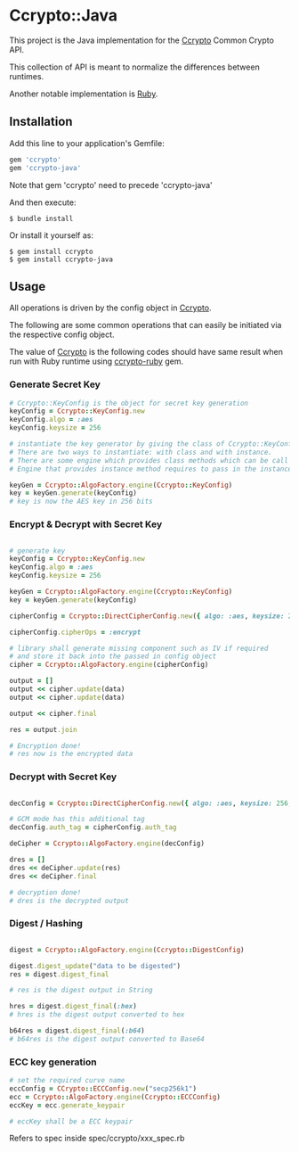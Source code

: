 # Ccrypto::Java

This project is the Java implementation for the [Ccrypto](https://github.com/cameronian/ccrypto) Common Crypto API.

This collection of API is meant to normalize the differences between runtimes. 

Another notable implementation is [Ruby](https://github.com/cameronian/ccrypto-ruby).



## Installation

Add this line to your application's Gemfile:

```ruby
gem 'ccrypto'
gem 'ccrypto-java'
```

Note that gem 'ccrypto' need to precede 'ccrypto-java'

And then execute:

    $ bundle install

Or install it yourself as:

    $ gem install ccrypto
    $ gem install ccrypto-java

## Usage

All operations is driven by the config object in [Ccrypto](https://github.com/cameronian/ccrypto).

The following are some common operations that can easily be initiated via the respective config object.

The value of [Ccrypto](https://github.com/cameronian/ccrypto) is the following codes should have same result when run with Ruby runtime using [ccrypto-ruby](https://github.com/cameronian/ccrypto-ruby) gem.


### Generate Secret Key

```ruby
# Ccrypto::KeyConfig is the object for secret key generation
keyConfig = Ccrypto::KeyConfig.new
keyConfig.algo = :aes
keyConfig.keysize = 256

# instantiate the key generator by giving the class of Ccrypto::KeyConfig
# There are two ways to instantiate: with class and with instance.
# There are some engine which provides class methods which can be call when passing in the class.
# Engine that provides instance method requires to pass in the instance to instantiate.

keyGen = Ccrypto::AlgoFactory.engine(Ccrypto::KeyConfig)
key = keyGen.generate(keyConfig)
# key is now the AES key in 256 bits

```

### Encrypt & Decrypt with Secret Key

```ruby

# generate key
keyConfig = Ccrypto::KeyConfig.new
keyConfig.algo = :aes
keyConfig.keysize = 256

keyGen = Ccrypto::AlgoFactory.engine(Ccrypto::KeyConfig)
key = keyGen.generate(keyConfig)

cipherConfig = Ccrypto::DirectCipherConfig.new({ algo: :aes, keysize: 256, mode: :gcm, padding: :pkcs5, key: key })

cipherConfig.cipherOps = :encrypt

# library shall generate missing component such as IV if required
# and store it back into the passed in config object
cipher = Ccrypto::AlgoFactory.engine(cipherConfig)

output = []
output << cipher.update(data)
output << cipher.update(data)

output << cipher.final

res = output.join

# Encryption done!
# res now is the encrypted data

```


### Decrypt with Secret Key

```ruby

decConfig = Ccrypto::DirectCipherConfig.new({ algo: :aes, keysize: 256, mode: :gcm, padding: :pkcs5, key: key, iv: cipherConfig.iv })

# GCM mode has this additional tag
decConfig.auth_tag = cipherConfig.auth_tag

deCipher = Ccrypto::AlgoFactory.engine(decConfig)

dres = []
dres << deCipher.update(res)
dres << deCipher.final

# decryption done!
# dres is the decrypted output

```


### Digest / Hashing

```ruby

digest = Ccrypto::AlgoFactory.engine(Ccrypto::DigestConfig)

digest.digest_update("data to be digested")
res = digest.digest_final

# res is the digest output in String

hres = digest.digest_final(:hex)
# hres is the digest output converted to hex

b64res = digest.digest_final(:b64)
# b64res is the digest output converted to Base64

```


### ECC key generation

```ruby
# set the required curve name
eccConfig = CCrypto::ECCConfig.new("secp256k1")
ecc = Ccrypto::AlgoFactory.engine(Ccrypto::ECCConfig)
eccKey = ecc.generate_keypair

# eccKey shall be a ECC keypair

```


Refers to spec inside spec/ccrypto/xxx\_spec.rb



